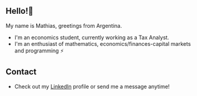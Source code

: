 ## Hello!👋

My name is Mathias, greetings from Argentina.

* I'm an economics student, currently working as a Tax Analyst. 
* I'm an enthusiast of mathematics, economics/finances-capital markets and programming ⚡

## Contact 
* Check out my [LinkedIn](https://www.linkedin.com/in/mathias-baletti-92a8a9233/) profile or send me a message anytime!
